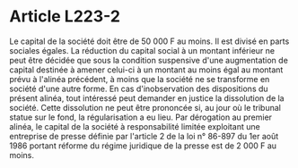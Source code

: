 # Article L223-2

Le capital de la société doit être de 50 000 F au moins. Il est divisé en parts sociales égales.   La réduction du capital social à un montant inférieur ne peut être décidée que sous la condition suspensive d'une augmentation de capital destinée à amener celui-ci à un montant au moins égal au montant prévu à l'alinéa précédent, à moins que la société ne se transforme en société d'une autre forme. En cas d'inobservation des dispositions du présent alinéa, tout intéressé peut demander en justice la dissolution de la société. Cette dissolution ne peut être prononcée si, au jour où le tribunal statue sur le fond, la régularisation a eu lieu.   Par dérogation au premier alinéa, le capital de la société à responsabilité limitée exploitant une entreprise de presse définie par l'article 2 de la loi n° 86-897 du 1er août 1986 portant réforme du régime juridique de la presse est de 2 000 F au moins.